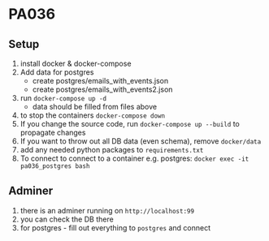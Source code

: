 # PA036

## Setup
1) install docker & docker-compose
2) Add data for postgres
    - create postgres/emails_with_events.json
    - create postgres/emails_with_events2.json
2) run ``docker-compose up -d``
    - data should be filled from files above 
3) to stop the containers ``docker-compose down``
4) If you change the source code, run ``docker-compose up --build`` to propagate changes
5) If you want to throw out all DB data (even schema), remove `docker/data`
6) add any needed python packages to `requirements.txt`
7) To connect to connect to a container e.g. postgres: `docker exec -it pa036_postgres bash`

## Adminer
1) there is an adminer running on `http://localhost:99`
2) you can check the DB there
3) for postgres - fill out everything to `postgres` and connect

